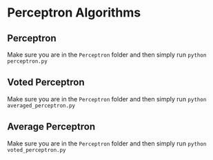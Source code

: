 # Perceptron Algorithms

## Perceptron
Make sure you are in the `Perceptron` folder and then simply run `python perceptron.py`

## Voted Perceptron
Make sure you are in the `Perceptron` folder and then simply run `python averaged_perceptron.py`

## Average Perceptron
Make sure you are in the `Perceptron` folder and then simply run `python voted_perceptron.py`
